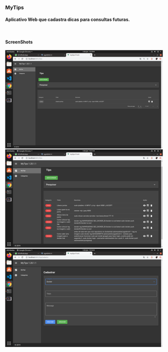 <html lang="pt">
  <head>
    <meta charset="utf-8">
    <meta name="viewport" content="width=device-width, initial-scale=1, shrink-to-fit=no">
    <meta name="description" content="">
    <meta name="author" content="">
</head>    
 <body>

<h3>MyTips</h3>
<h4>Aplicativo Web que cadastra dicas para consultas futuras.</h4>

<br>
<h4>ScreenShots</h4>
  <div>
        <img src="https://github.com/sergiosalomao/mytips-front/blob/master/screenshots/screen1.png">
        <br>
        <img src="https://github.com/sergiosalomao/mytips-front/blob/master/screenshots/screen2.png">
        <br>
        <img src="https://github.com/sergiosalomao/mytips-front/blob/master/screenshots/screen3.png">
        <br>
      
</div>        
   
</body>
</html>
